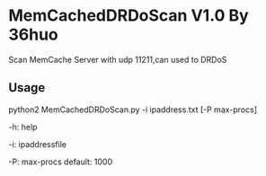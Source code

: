 # MemCachedDRDoScan V1.0 By 36huo
Scan MemCache Server with udp 11211,can used to DRDoS

## Usage
python2 MemCachedDRDoScan.py -i ipaddress.txt [-P max-procs]

-h: help

-i: ipaddressfile

-P: max-procs   default: 1000
